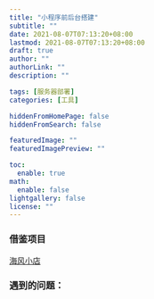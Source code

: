 ```yaml
---
title: "小程序前后台搭建"
subtitle: ""
date: 2021-08-07T07:13:20+08:00
lastmod: 2021-08-07T07:13:20+08:00
draft: true
author: ""
authorLink: ""
description: ""

tags: [服务器部署]
categories: [工具]

hiddenFromHomePage: false
hiddenFromSearch: false

featuredImage: ""
featuredImagePreview: ""

toc:
  enable: true
math:
  enable: false
lightgallery: false
license: ""
---
```


### 借鉴项目

 [海风小店](https://github.com/iamdarcy/hioshop-server)



### 遇到的问题：


<!--more-->

